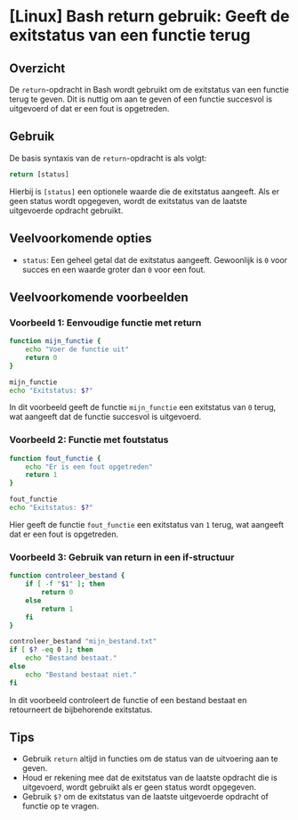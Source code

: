 # [Linux] Bash return gebruik: Geeft de exitstatus van een functie terug

## Overzicht
De `return`-opdracht in Bash wordt gebruikt om de exitstatus van een functie terug te geven. Dit is nuttig om aan te geven of een functie succesvol is uitgevoerd of dat er een fout is opgetreden.

## Gebruik
De basis syntaxis van de `return`-opdracht is als volgt:

```bash
return [status]
```

Hierbij is `[status]` een optionele waarde die de exitstatus aangeeft. Als er geen status wordt opgegeven, wordt de exitstatus van de laatste uitgevoerde opdracht gebruikt.

## Veelvoorkomende opties
- `status`: Een geheel getal dat de exitstatus aangeeft. Gewoonlijk is `0` voor succes en een waarde groter dan `0` voor een fout.

## Veelvoorkomende voorbeelden

### Voorbeeld 1: Eenvoudige functie met return
```bash
function mijn_functie {
    echo "Voer de functie uit"
    return 0
}

mijn_functie
echo "Exitstatus: $?"
```
In dit voorbeeld geeft de functie `mijn_functie` een exitstatus van `0` terug, wat aangeeft dat de functie succesvol is uitgevoerd.

### Voorbeeld 2: Functie met foutstatus
```bash
function fout_functie {
    echo "Er is een fout opgetreden"
    return 1
}

fout_functie
echo "Exitstatus: $?"
```
Hier geeft de functie `fout_functie` een exitstatus van `1` terug, wat aangeeft dat er een fout is opgetreden.

### Voorbeeld 3: Gebruik van return in een if-structuur
```bash
function controleer_bestand {
    if [ -f "$1" ]; then
        return 0
    else
        return 1
    fi
}

controleer_bestand "mijn_bestand.txt"
if [ $? -eq 0 ]; then
    echo "Bestand bestaat."
else
    echo "Bestand bestaat niet."
fi
```
In dit voorbeeld controleert de functie of een bestand bestaat en retourneert de bijbehorende exitstatus.

## Tips
- Gebruik `return` altijd in functies om de status van de uitvoering aan te geven.
- Houd er rekening mee dat de exitstatus van de laatste opdracht die is uitgevoerd, wordt gebruikt als er geen status wordt opgegeven.
- Gebruik `$?` om de exitstatus van de laatste uitgevoerde opdracht of functie op te vragen.